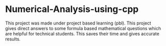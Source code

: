 # Numerical-Analysis-using-cpp
This project was made under project based learning (pbl). This project gives direct answers to some formula based mathematical  questions which are helpful for technical students. This saves their time and  gives accurate results.
